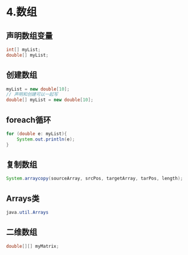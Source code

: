 # 4.数组

## 声明数组变量

```java
int[] myList;
double[] myList;
```

## 创建数组

```java
myList = new double[10];
// 声明和创建可以一起写
double[] myList = new double[10];
```

## foreach循环

```java
for (double e: myList){
    System.out.println(e);
}
```

## 复制数组

```java
System.arraycopy(sourceArray, srcPos, targetArray, tarPos, length);
```

## Arrays类

```java
java.util.Arrays
```

## 二维数组

```java
double[][] myMatrix;
```

